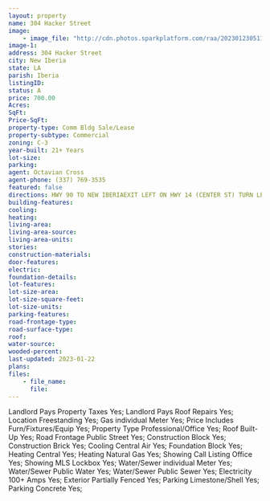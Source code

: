 ```yaml
---
layout: property
name: 304 Hacker Street 
image:
    - image_file: "http://cdn.photos.sparkplatform.com/raa/20230123051156788494000000.jpg"
image-1:
address: 304 Hacker Street
city: New Iberia
state: LA
parish: Iberia
listingID: 
status: A
price: 700.00
Acres: 
SqFt: 
Price-SqFt: 
property-type: Comm Bldg Sale/Lease
property-subtype: Commercial
zoning: C-3
year-built: 21+ Years
lot-size: 
parking: 
agent: Octavian Cross
agent-phone: (337) 769-3535
featured: false
directions: HWY 90 TO NEW IBERIAEXIT LEFT ON HWY 14 (CENTER ST) TURN LEFT ONTO HACKER ST. PROPERTY ON THE LEFT BEFORE WEEKS STREET
building-features: 
cooling: 
heating: 
living-area: 
living-area-source: 
living-area-units: 
stories: 
construction-materials: 
door-features: 
electric: 
foundation-details: 
lot-features: 
lot-size-area: 
lot-size-square-feet: 
lot-size-units: 
parking-features: 
road-frontage-type: 
road-surface-type: 
roof: 
water-source: 
wooded-percent: 
last-updated: 2023-01-22
plans: 
files:
    - file_name:
      file:
---
```

Landlord Pays	Property Taxes	Yes;
Landlord Pays	Roof Repairs	Yes;
Location	Freestanding	Yes;
Gas	individual Meter	Yes;
Price Includes	Furn/Fixtures/Equip	Yes;
Property Type	Professional/Office	Yes;
Roof	Built-Up	Yes;
Road Frontage	Public Street	Yes;
Construction	Block	Yes;
Construction	Brick	Yes;
Cooling	Central Air	Yes;
Foundation	Block	Yes;
Heating	Central	Yes;
Heating	Natural Gas	Yes;
Showing	Call Listing Office	Yes;
Showing	MLS Lockbox	Yes;
Water/Sewer	individual Meter	Yes;
Water/Sewer	Public Water	Yes;
Water/Sewer	Public Sewer	Yes;
Electricity	100+ Amps	Yes;
Exterior	Partially Fenced	Yes;
Parking	Limestone/Shell	Yes;
Parking	Concrete	Yes;

